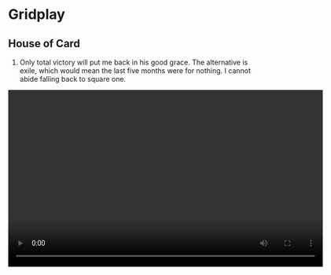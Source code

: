 # Gridplay

## House of Card
1. Only total victory will put me back in his good grace. The alternative is exile, which would mean the last five months were for nothing. I cannot abide falling back to square one.
<video width="640" height="360" controls>
  <source src="attachfile/houseofcard1.mp4" type="video/mp4">
</video>